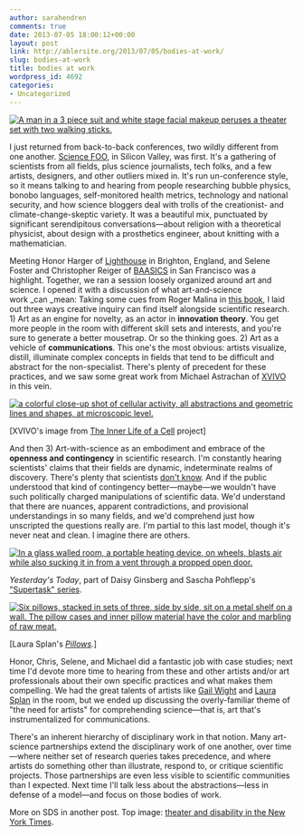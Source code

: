 ```yaml
---
author: sarahendren
comments: true
date: 2013-07-05 18:00:12+00:00
layout: post
link: http://ablersite.org/2013/07/05/bodies-at-work/
slug: bodies-at-work
title: bodies at work
wordpress_id: 4692
categories:
- Uncategorized
---
```


[![A man in a 3 piece suit and white stage facial makeup peruses a theater set with two walking sticks.](http://ablersite.files.wordpress.com/2013/07/30jptheater1-articlelarge.jpg)](http://ablersite.files.wordpress.com/2013/07/30jptheater1-articlelarge.jpg)

I just returned from back-to-back conferences, two wildly different from one another. [Science FOO](http://en.wikipedia.org/wiki/Science_Foo_Camp), in Silicon Valley, was first. It's a gathering of scientists from all fields, plus science journalists, tech folks, and a few artists, designers, and other outliers mixed in. It's run un-conference style, so it means talking to and hearing from people researching bubble physics, bonobo languages, self-monitored health metrics, technology and national security, and how science bloggers deal with trolls of the creationist- and climate-change-skeptic variety. It was a beautiful mix, punctuated by significant serendipitous conversations—about religion with a theoretical physicist, about design with a prosthetics engineer, about knitting with a mathematician.

Meeting Honor Harger of [Lighthouse](http://www.lighthouse.org.uk/) in Brighton, England, and Selene Foster and Christopher Reiger of [BAASICS](http://www.baasics.com/) in San Francisco was a highlight. Together, we ran a session loosely organized around art and science. I opened it with a discussion of what art-and-science work _can _mean: Taking some cues from Roger Malina in [this book](http://www.amazon.com/Artists---Labs-Processes-Jill-Scott/dp/3211279571/ref=sr_1_3?ie=UTF8&qid=1372817142&sr=8-3&keywords=artists+in+labs), I laid out three ways creative inquiry can find itself alongside scientific research. 1) Art as an engine for novelty, as an actor in **innovation theory**. You get more people in the room with different skill sets and interests, and you're sure to generate a better mousetrap. Or so the thinking goes. 2) Art as a vehicle of **communications**. This one's the most obvious: artists visualize, distill, illuminate complex concepts in fields that tend to be difficult and abstract for the non-specialist. There's plenty of precedent for these practices, and we saw some great work from Michael Astrachan of [XVIVO](http://www.xvivo.net/) in this vein.

[![a colorful close-up shot of cellular activity, all abstractions and geometric lines and shapes, at microscopic level.](http://ablersite.files.wordpress.com/2013/07/harinn082009slide.jpg)](http://ablersite.files.wordpress.com/2013/07/harinn082009slide.jpg)

[XVIVO's image from [The Inner Life of a Cell](http://www.xvivo.net/the-inner-life-of-the-cell/) project]

And then 3) Art-with-science as an embodiment and embrace of the **openness and contingency** in scientific research. I'm constantly hearing scientists' claims that their fields are dynamic, indeterminate realms of discovery. There's plenty that scientists [don't know](http://ablersite.org/2013/02/22/ignorance-in-science/). And if the public understood that kind of contingency better—maybe—we wouldn't have such politically charged manipulations of scientific data. We'd understand that there are nuances, apparent contradictions, and provisional understandings in so many fields, and we'd comprehend just how unscripted the questions really are. I'm partial to this last model, though it's never neat and clean. I imagine there are others.

[![In a glass walled room, a portable heating device, on wheels, blasts air while also sucking it in from a vent through a propped open door.](http://ablersite.files.wordpress.com/2013/07/yesterdaystoday1_1.jpg)](http://ablersite.files.wordpress.com/2013/07/yesterdaystoday1_1.jpg)

_Yesterday's Today_, part of Daisy Ginsberg and Sascha Pohflepp's ["Supertask" series](http://daisyginsberg.com/projects/supertask.html).

[![Six pillows, stacked in sets of three, side by side, sit on a metal shelf on a wall. The pillow cases and inner pillow material have the color and marbling of raw meat.](http://ablersite.files.wordpress.com/2013/07/pillows-02.jpg)](http://ablersite.files.wordpress.com/2013/07/pillows-02.jpg)

[Laura Splan's _[Pillows](http://laurasplan.com/projects/pillows.html)._]

Honor, Chris, Selene, and Michael did a fantastic job with case studies; next time I'd devote more time to hearing from these and other artists and/or art professionals about their own specific practices and what makes them compelling. We had the great talents of artists like [Gail Wight](http://www.stanford.edu/~gailw/) and [Laura Splan](http://laurasplan.com/) in the room, but we ended up discussing the overly-familiar theme of "the need for artists" for comprehending science—that is, art that's instrumentalized for communications.

There's an inherent hierarchy of disciplinary work in that notion. Many art-science partnerships extend the disciplinary work of one another, over time—where neither set of research queries takes precedence, and where artists do something other than illustrate, respond to, or critique scientific projects. Those partnerships are even less visible to scientific communities than I expected. Next time I'll talk less about the abstractions—less in defense of a model—and focus on those bodies of work.

More on SDS in another post. Top image: [theater and disability in the New York Times](http://www.nytimes.com/2013/06/30/nyregion/the-apothetae-aims-to-merge-disabilities-into-the-theatrical-mainstream.html?smid=fb-share&_r=0).

